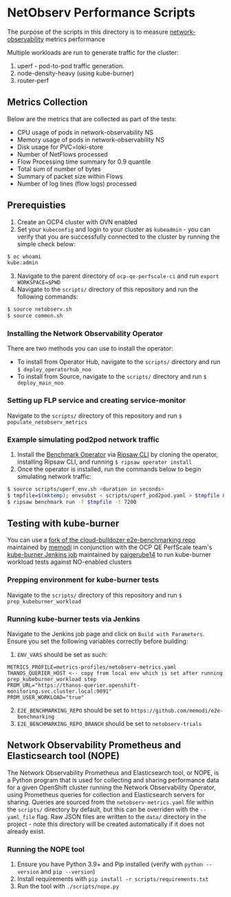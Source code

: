# NetObserv Performance Scripts
The purpose of the scripts in this directory is to measure [network-observability](https://github.com/netobserv/network-observability-operator) metrics performance

Multiple workloads are run to generate traffic for the cluster:
1. uperf - pod-to-pod traffic generation.
2. node-density-heavy (using kube-burner)
3. router-perf

## Metrics Collection
Below are the metrics that are collected as part of the tests:
* CPU usage of pods in network-observability NS
* Memory usage of pods in network-observability NS
* Disk usage for PVC=loki-store
* Number of NetFlows processed
* Flow Processing time summary for 0.9 quantile
* Total sum of number of bytes 
* Summary of packet size within Flows
* Number of log lines (flow logs) processed

## Prerequisties
1. Create an OCP4 cluster with OVN enabled
2. Set your `kubeconfig` and login to your cluster as `kubeadmin` - you can verify that you are successfully connected to the cluster by running the simple check below:
```bash
$ oc whoami
kube:admin
```
3. Navigate to the parent directory of `ocp-qe-perfscale-ci` and run `export WORKSPACE=$PWD`
4. Navigate to the `scripts/` directory of this repository and run the following commands:
```bash
$ source netobserv.sh
$ source common.sh
```

### Installing the Network Observability Operator
There are two methods you can use to install the operator:
- To install from Operator Hub, navigate to the `scripts/` directory and run `$ deploy_operatorhub_noo`
- To install from Source, navigate to the `scripts/` directory and run `$ deploy_main_noo`

### Setting up FLP service and creating service-monitor
Navigate to the `scripts/` directory of this repository and run `$ populate_netobserv_metrics`

### Example simulating pod2pod network traffic
1. Install the [Benchmark Operator](https://github.com/cloud-bulldozer/benchmark-operator) via [Ripsaw CLI](https://github.com/cloud-bulldozer/benchmark-operator/tree/master/cli) by cloning the operator, installing Ripsaw CLI, and running `$ ripsaw operator install`
2. Once the operator is installed, run the commands below to begin simulating network traffic:
```bash
$ source scripts/uperf_env.sh <duration in seconds>
$ tmpfile=$(mktemp); envsubst < scripts/uperf_pod2pod.yaml > $tmpfile && echo $tmpfile
$ ripsaw benchmark run -f $tmpfile -t 7200
```

## Testing with kube-burner
You can use a [fork of the cloud-bulldozer e2e-benchmarking repo](https://github.com/memodi/e2e-benchmarking) maintained by [memodi](https://github.com/memodi) 
in conjunction with the OCP QE PerfScale team's [kube-burner Jenkins job](https://mastern-jenkins-csb-openshift-qe.apps.ocp-c1.prod.psi.redhat.com/job/scale-ci/job/e2e-benchmarking-multibranch-pipeline/job/kube-burner/) maintained by [paigerube14](https://github.com/paigerube14) to run kube-burner workload tests against NO-enabled clusters

### Prepping environment for kube-burner tests
Navigate to the `scripts/` directory of this repository and run `$ prep_kubeburner_workload`

### Running kube-burner tests via Jenkins
Navigate to the Jenkins job page and click on `Build with Parameters`. Ensure you set the following variables correctly before building:
1. `ENV_VARS` should be set as such:
```
METRICS_PROFILE=metrics-profiles/netobserv-metrics.yaml
THANOS_QUERIER_HOST <-- copy from local env which is set after running prep_kubeburner_workload step
PROM_URL="https://thanos-querier.openshift-monitoring.svc.cluster.local:9091"
PROM_USER_WORKLOAD="true"
```
2. `E2E_BENCHMARKING_REPO` should be set to `https://github.com/memodi/e2e-benchmarking`
3. `E2E_BENCHMARKING_REPO_BRANCH` should be set to `netobserv-trials`

## Network Observability Prometheus and Elasticsearch tool (NOPE)
The Network Observability Prometheus and Elasticsearch tool, or NOPE, is a Python program that is used for collecting and sharing performance data for a given OpenShift cluster running the Network Observability Operator, using Prometheus queries for collection and Elasticsearch servers for sharing. Queries are sourced from the `netobserv-metrics.yaml` file within the `scripts/` directory by default, but this can be overriden with the `--yaml_file` flag. Raw JSON files are written to the `data/` directory in the project - note this directory will be created automatically if it does not already exist.

### Running the NOPE tool
1. Ensure you have Python 3.9+ and Pip installed (verify with `python --version` and `pip --version`)
2. Install requirements with `pip install -r scripts/requirements.txt`
3. Run the tool with `./scripts/nope.py`

